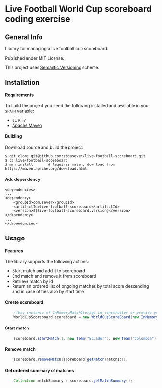 # Live Football World Cup scoreboard coding exercise

## General Info
Library for managing a live football cup scoreboard.

Published under [MIT License][license].

This project uses [Semantic Versioning][semver] scheme.

## Installation

#### Requirements

To build the project you need the following installed and available in your `$PATH` variable:
- JDK 17
- [Apache Maven](https://maven.apache.org/download.cgi)

#### Building

Download source and build the project:

    $ git clone git@github.com:zigasever/live-football-scoreboard.git
    $ cd live-football-scoreboard
    $ mvn install       # Requires maven, download from https://maven.apache.org/download.html

#### Add dependency
    <dependencies>
    ...
    <dependency>
        <groupId>com.sever</groupId>
        <artifactId>live-football-scoreboard</artifactId>
        <version>${live-football-scoreboard.version}</version>
    </dependency>
    ...
    </dependencies>

## Usage

#### Features

The library supports the following actions:

- Start match and add it to scoreboard
- End match and remove it from scoreboard
- Retrieve match by id
- Return an ordered list of ongoing matches by total score descending and in case of ties also by start time

#### Create scoreboard

```java
    //Use instance of InMemoryMatchStorage in constructor or provide your own implementation of MatchDao
    WorldCupScoreboard scoreboard = new WorldCupScoreBoard(new InMemoryMatchStorage());
```
#### Start match

```java
    scoreboard.startMatch(1, new Team("Ecuador"), new Team("Colombia"));
```

#### Remove match

```java
    scoreboard.removeMatch(scoreboard.getMatch(matchId));
```

#### Get ordered summary of matches

```java
    Collection matchSummary = scoreboard.getMatchSummary();
```

[semver]: https://semver.org
[license]: LICENSE